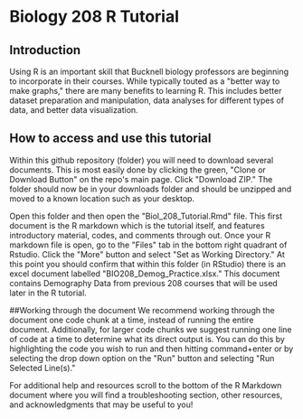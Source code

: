 # Biology 208 R Tutorial

## Introduction
Using R is an important skill that Bucknell biology professors are beginning to incorporate in their courses. While typically touted as a "better way to make graphs," there are many benefits to learning R. This includes better dataset preparation and manipulation, data analyses for different types of data, and better data visualization.

## How to access and use this tutorial
Within this github repository (folder) you will need to download several documents. This is most easily done by clicking the green, "Clone or Download Button" on the repo's main page. Click "Download ZIP." The folder should now be in your downloads folder and should be unzipped and moved to a known location such as your desktop.  

Open this folder and then open the "Biol_208_Tutorial.Rmd" file. This first document is the R markdown which is the tutorial itself, and features introductory material, codes, and comments through out. Once your R markdown file is open, go to the "Files" tab in the bottom right quadrant of Rstudio. Click the "More" button and select "Set as Working Directory." At this point you should confirm that within this folder (in RStudio) there is an excel document labelled "BIO208_Demog_Practice.xlsx." This document contains Demography Data from previous 208 courses that will be used later in the R tutorial. 

##Working through the document
We recommend working through the document one code chunk at a time, instead of running the entire document. Additionally, for larger code chunks we suggest running one line of code at a time to determine what its direct output is. You can do this by highlighting the code you wish to run and then hitting command+enter or by selecting the drop down option on the "Run" button and selecting "Run Selected Line(s)."

For additional help and resources scroll to the bottom of the R Markdown document where you will find a troubleshooting section, other resources, and acknowledgments that may be useful to you!
